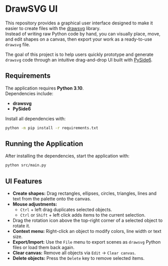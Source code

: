 # DrawSVG UI

This repository provides a graphical user interface designed to make it easier to create files with the [drawsvg](https://pypi.org/project/drawsvg/) library.  
Instead of writing raw Python code by hand, you can visually place, move, and edit shapes on a canvas, then export your work as a ready-to-use `drawsvg` file.

The goal of this project is to help users quickly prototype and generate `drawsvg` code through an intuitive drag-and-drop UI built with [PySide6](https://doc.qt.io/qtforpython/).

## Requirements

The application requires **Python 3.10**.  
Dependencies include:

* **drawsvg**  
* **PySide6**

Install all dependencies with:

```bash
python -m pip install -r requirements.txt
```

## Running the Application
After installing the dependencies, start the application with:

```bash
python src/main.py
```

## UI Features
* **Create shapes:** Drag rectangles, ellipses, circles, triangles, lines and text from the palette onto the canvas.
* **Mouse adjustments:**
  * `Ctrl` + left drag duplicates selected objects.
  * `Ctrl` or `Shift` + left click adds items to the current selection.
* Drag the rotation icon above the top-right corner of a selected object to rotate it.
* **Context menu:** Right-click an object to modify colors, line width or text size.
* **Export/Import:** Use the `File` menu to export scenes as `drawsvg` Python files or load them back again.
* **Clear canvas:** Remove all objects via `Edit` → `Clear canvas`.
* **Delete objects:** Press the `Delete` key to remove selected items.


